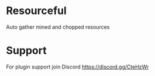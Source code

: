 # Resourceful
 Auto gather mined and chopped resources
 
# Support
For plugin support join Discord https://discord.gg/CteHzWr

